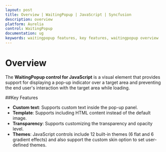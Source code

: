 ```yaml
---
layout: post
title: Overview | WaitingPopup | JavaScript | Syncfusion
description: overview
platform: Aurelia
control: WaitingPopup
documentation: ug
keywords: waitingpopup features, key features, waitingpopup overview 
---
```


# Overview

The **WaitingPopup control for JavaScript** is a visual element that provides support for displaying a pop-up indicator over a target area and preventing the end user's interaction with the target area while loading. 

##Key Features

* **Custom text**: Supports custom text inside the pop-up panel.
* **Template**: Supports including HTML content instead of the default image.
* **Transparency**: Supports customizing the transparency and opacity level.
* **Themes**: JavaScript controls include 12 built-in themes (6 flat and 6 gradient effects) and also support the custom skin option to set user-defined themes.



